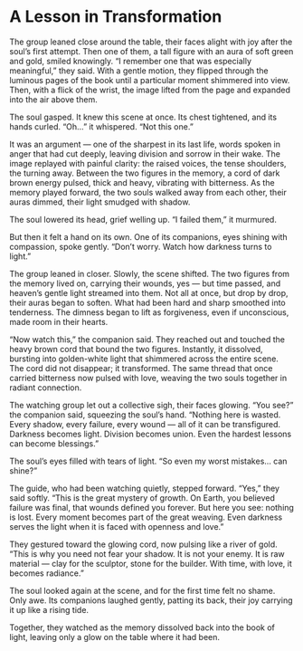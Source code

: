 # A Lesson in Transformation

The group leaned close around the table, their faces alight with joy after the soul’s first attempt. Then one of them, a tall figure with an aura of soft green and gold, smiled knowingly. “I remember one that was especially meaningful,” they said. With a gentle motion, they flipped through the luminous pages of the book until a particular moment shimmered into view. Then, with a flick of the wrist, the image lifted from the page and expanded into the air above them.

The soul gasped. It knew this scene at once. Its chest tightened, and its hands curled. “Oh…” it whispered. “Not this one.”

It was an argument — one of the sharpest in its last life, words spoken in anger that had cut deeply, leaving division and sorrow in their wake. The image replayed with painful clarity: the raised voices, the tense shoulders, the turning away. Between the two figures in the memory, a cord of dark brown energy pulsed, thick and heavy, vibrating with bitterness. As the memory played forward, the two souls walked away from each other, their auras dimmed, their light smudged with shadow.

The soul lowered its head, grief welling up. “I failed them,” it murmured.

But then it felt a hand on its own. One of its companions, eyes shining with compassion, spoke gently. “Don’t worry. Watch how darkness turns to light.”

The group leaned in closer. Slowly, the scene shifted. The two figures from the memory lived on, carrying their wounds, yes — but time passed, and heaven’s gentle light streamed into them. Not all at once, but drop by drop, their auras began to soften. What had been hard and sharp smoothed into tenderness. The dimness began to lift as forgiveness, even if unconscious, made room in their hearts.

“Now watch this,” the companion said. They reached out and touched the heavy brown cord that bound the two figures. Instantly, it dissolved, bursting into golden-white light that shimmered across the entire scene. The cord did not disappear; it transformed. The same thread that once carried bitterness now pulsed with love, weaving the two souls together in radiant connection.

The watching group let out a collective sigh, their faces glowing. “You see?” the companion said, squeezing the soul’s hand. “Nothing here is wasted. Every shadow, every failure, every wound — all of it can be transfigured. Darkness becomes light. Division becomes union. Even the hardest lessons can become blessings.”

The soul’s eyes filled with tears of light. “So even my worst mistakes… can shine?”

The guide, who had been watching quietly, stepped forward. “Yes,” they said softly. “This is the great mystery of growth. On Earth, you believed failure was final, that wounds defined you forever. But here you see: nothing is lost. Every moment becomes part of the great weaving. Even darkness serves the light when it is faced with openness and love.”

They gestured toward the glowing cord, now pulsing like a river of gold. “This is why you need not fear your shadow. It is not your enemy. It is raw material — clay for the sculptor, stone for the builder. With time, with love, it becomes radiance.”

The soul looked again at the scene, and for the first time felt no shame. Only awe. Its companions laughed gently, patting its back, their joy carrying it up like a rising tide.

Together, they watched as the memory dissolved back into the book of light, leaving only a glow on the table where it had been.
